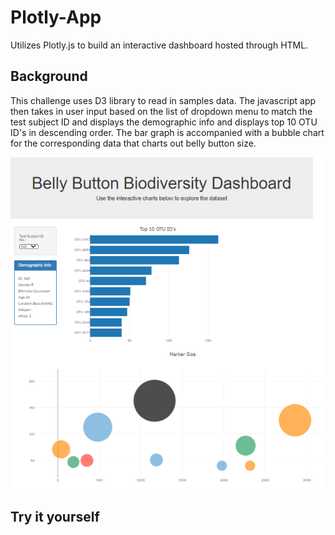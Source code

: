 # Plotly-App
Utilizes Plotly.js to build an interactive dashboard hosted through HTML.



## Background

This challenge uses D3 library to read in samples data. The javascript app then takes in user input based on the list of dropdown menu to match the test subject ID and displays the demographic info and displays top 10 OTU ID's in descending order. The bar graph is accompanied with a bubble chart for the corresponding data that charts out belly button size.

<img src="/Images/Capture.PNG" alt="My cool logo"/>


## Try it yourself



